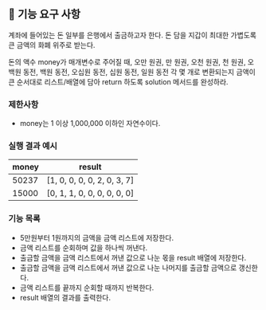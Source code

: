 ## 🚀 기능 요구 사항

계좌에 들어있는 돈 일부를 은행에서 출금하고자 한다. 돈 담을 지갑이 최대한 가볍도록 큰 금액의 화폐 위주로 받는다.

돈의 액수 money가 매개변수로 주어질 때, 오만 원권, 만 원권, 오천 원권, 천 원권, 오백원 동전, 백원 동전, 오십원 동전, 십원 동전, 일원 동전 각 몇 개로 변환되는지 금액이 큰 순서대로 리스트/배열에 담아 return 하도록 solution 메서드를 완성하라.

### 제한사항

- money는 1 이상 1,000,000 이하인 자연수이다.

### 실행 결과 예시

| money | result |
| --- | --- |
| 50237	| [1, 0, 0, 0, 0, 2, 0, 3, 7] |
| 15000	| [0, 1, 1, 0, 0, 0, 0, 0, 0] |

### 기능 목록
- 5만원부터 1원까지의 금액을 금액 리스트에 저장한다.
- 금액 리스트를 순회하며 값을 하나씩 꺼낸다.
- 출금할 금액을 금액 리스트에서 꺼낸 값으로 나눈 몫을 result 배열에 저장한다.
- 출금할 금액을 금액 리스트에서 꺼낸 값으로 나눈 나머지를 출금할 금액으로 갱신한다.
- 금액 리스트를 끝까지 순회할 때까지 반복한다.
- result 배열의 결과를 출력한다.